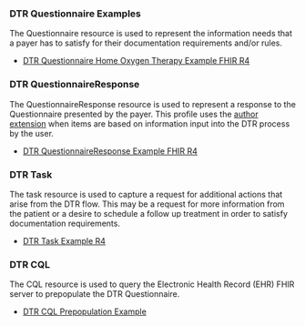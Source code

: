 ### DTR Questionnaire Examples
The Questionnaire resource is used to represent the information needs that a payer has to satisfy for their documentation requirements and/or rules.

* [DTR Questionnaire Home Oxygen Therapy Example FHIR R4](Questionnaire-home-o2-questionnaire.html)

### DTR QuestionnaireResponse
The QuestionnaireResponse resource is used to represent a response to the Questionnaire presented by the payer. This profile uses the [author extension](http://www.hl7.org/implement/standards/fhir/extension-questionnaireresponse-author.html) when items are based on information input into the DTR process by the user.

* [DTR QuestionnaireResponse Example FHIR R4](QuestionnaireResponse-home-o2-questionnaireresponse.html)

### DTR Task
The task resource is used to capture a request for additional actions that arise from the DTR flow. This may be a request for more information from the patient or a desire to schedule a follow up treatment in order to satisfy documentation requirements.

* [DTR Task Example R4](Task-blood-gas-panel-task-r4.html)

### DTR CQL
The CQL resource is used to query the Electronic Health Record (EHR) FHIR server to prepopulate the DTR Questionnaire.
* [DTR CQL Prepopulation Example](resources__home-o2-prepopulation.html)